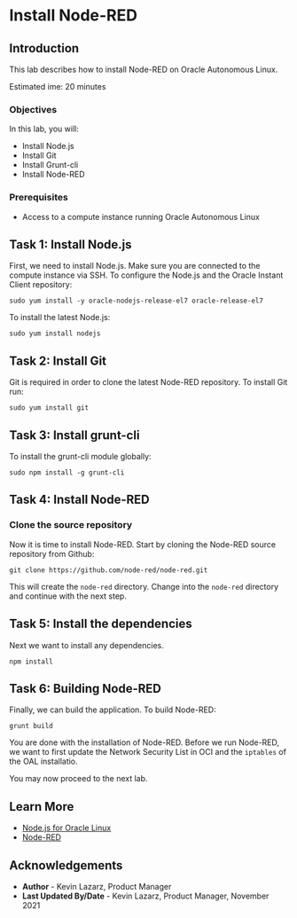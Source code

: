 # Install Node-RED

## Introduction
This lab describes how to install Node-RED on Oracle Autonomous Linux.

Estimated ime: 20 minutes

### Objectives

In this lab, you will:
* Install Node.js
* Install Git
* Install Grunt-cli
* Install Node-RED

### Prerequisites

* Access to a compute instance running Oracle Autonomous Linux

## Task 1: Install Node.js

First, we need to install Node.js. Make sure you are connected to the compute instance via SSH. To configure the Node.js and the Oracle Instant Client repository:

`sudo yum install -y oracle-nodejs-release-el7 oracle-release-el7`

To install the latest Node.js:

`sudo yum install nodejs`

## Task 2: Install Git

Git is required in order to clone the latest Node-RED repository. To install Git run:

`sudo yum install git`

## Task 3: Install grunt-cli

To install the grunt-cli module globally:

`sudo npm install -g grunt-cli`

## Task 4: Install Node-RED

### Clone the source repository
Now it is time to install Node-RED. Start by cloning the Node-RED source repository from Github:

`git clone https://github.com/node-red/node-red.git`

This will create the `node-red` directory. Change into the `node-red` directory and continue with the next step.

## Task 5: Install the dependencies

Next we want to install any dependencies.

`npm install`

## Task 6: Building Node-RED
Finally, we can build the application. To build Node-RED:

`grunt build`

You are done with the installation of Node-RED. Before we run Node-RED, we want to first update the Network Security List in OCI and the
`iptables` of the OAL installatio.

You may now proceed to the next lab.

## Learn More


* [Node.js for Oracle Linux](https://yum.oracle.com/oracle-linux-nodejs.html#InstallingNodeOnOL7)
* [Node-RED](https://nodered.org/)

## Acknowledgements
* **Author** - Kevin Lazarz, Product Manager
* **Last Updated By/Date** - Kevin Lazarz, Product Manager, November 2021
